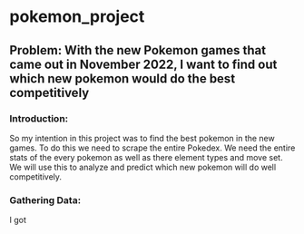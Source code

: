# pokemon_project

## Problem: With the new Pokemon games that came out in November 2022, I want to find out which new pokemon would do the best competitively

### Introduction:

So my intention in this project was to find the best pokemon in the new games. To do this we need to scrape the entire Pokedex. We need the entire stats of the every pokemon as well as there element types and move set. We will use this to analyze and predict which new pokemon will do well competitively.

### Gathering Data:

I got
